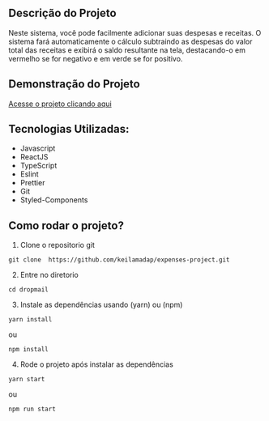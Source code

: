 ## Descrição do Projeto <span id="descricao" />

<p>Neste sistema, você pode facilmente adicionar suas despesas e receitas. O sistema fará automaticamente o cálculo subtraindo as despesas do valor total das receitas e exibirá o saldo resultante na tela, destacando-o em vermelho se for negativo e em verde se for positivo. 
</p>

## Demonstração do Projeto <span id="demonstracao"/>

<a id="demonstracao" rel="nofollow noreferrer noopener" href="https://keilamadap.github.io/expenses-project/"  target="_blank"> Acesse o projeto clicando aqui </a>


## Tecnologias Utilizadas: <span id="tecnologias" />

- Javascript
- ReactJS
- TypeScript
- Eslint
- Prettier
- Git
- Styled-Components

## Como rodar o projeto? <span id="comousar" />

1. Clone o repositorio git

```shell
git clone  https://github.com/keilamadap/expenses-project.git
```

2. Entre no diretorio

```shell
cd dropmail
```

3. Instale as dependências usando (yarn) ou (npm)

```shell
yarn install
```

ou

```shell
npm install
```

4. Rode o projeto após instalar as dependências

```shell
yarn start
```

ou

```shell
npm run start
```
